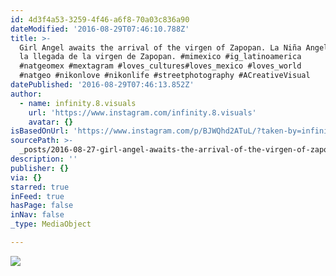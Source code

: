 ```yaml
---
id: 4d3f4a53-3259-4f46-a6f8-70a03c836a90
dateModified: '2016-08-29T07:46:10.788Z'
title: >-
  Girl Angel awaits the arrival of the virgen of Zapopan. La Niña Angel espera
  la llegada de la virgen de Zapopan. ‪#‎mimexico‬ ‪#‎ig_latinoamerica‬
  ‪#‎natgeomex‬ ‪#‎mextagram‬ ‪#‎loves_cultures‬‪#‎loves_mexico‬ ‪#‎loves_world‬
  ‪#‎natgeo‬ ‪#‎nikonlove‬ ‪#‎nikonlife‬ #streetphotography #ACreativeVisual
datePublished: '2016-08-29T07:46:13.852Z'
author:
  - name: infinity.8.visuals
    url: 'https://www.instagram.com/infinity.8.visuals'
    avatar: {}
isBasedOnUrl: 'https://www.instagram.com/p/BJWQhd2ATuL/?taken-by=infinity.8.visuals'
sourcePath: >-
  _posts/2016-08-27-girl-angel-awaits-the-arrival-of-the-virgen-of-zapopan-la-n.md
description: ''
publisher: {}
via: {}
starred: true
inFeed: true
hasPage: false
inNav: false
_type: MediaObject

---
```

![](https://imgflo.herokuapp.com/graph/vahj1ThiexotieMo/9acc709466ed3dd215b3fcac632dd66a/noop.jpg?input=https%3A%2F%2Fscontent.cdninstagram.com%2Ft51.2885-15%2Fs640x640%2Fsh0.08%2Fe35%2F14099511_167458500350928_221483210_n.jpg%3Fig_cache_key%3DMTMyMTMxNjIwOTIxMTI5MjU1NQ%253D%253D.2)